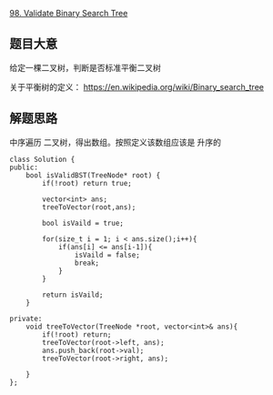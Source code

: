 [98. Validate Binary Search Tree](https://leetcode.com/problems/validate-binary-search-tree/)


## 题目大意

给定一棵二叉树，判断是否标准平衡二叉树

关于平衡树的定义：
https://en.wikipedia.org/wiki/Binary_search_tree



## 解题思路
中序遍历 二叉树，得出数组。按照定义该数组应该是 升序的


```
class Solution {
public:
    bool isValidBST(TreeNode* root) {
        if(!root) return true;
        
        vector<int> ans;
        treeToVector(root,ans);
        
        bool isVaild = true;
        
        for(size_t i = 1; i < ans.size();i++){
            if(ans[i] <= ans[i-1]){
                isVaild = false;
                break;
            }
        }
        
        return isVaild;
    }
    
private:
    void treeToVector(TreeNode *root, vector<int>& ans){
        if(!root) return;
        treeToVector(root->left, ans);
        ans.push_back(root->val);
        treeToVector(root->right, ans);
        
    }
};
```